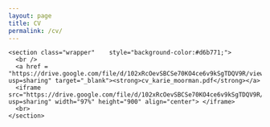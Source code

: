 ```yaml
---
layout: page
title: CV
permalink: /cv/
---
```



<div layout="vertical" layout-fill>

  <md-content>

    <section class="wrapper"    style="background-color:#d6b771;">
      <br />
      <a href = "https://drive.google.com/file/d/102xRcOevSBCSe70KO4ce6v9kSgTDQV9R/view?usp=sharing" target="_blank"><strong>cv_karie_moorman.pdf</strong></a>
      <iframe src="https://drive.google.com/file/d/102xRcOevSBCSe70KO4ce6v9kSgTDQV9R/view?usp=sharing" width="97%" height="900" align="center"> </iframe>
      <br>
    </section>


  </md-content>

</div>


<!-- https://docs.google.com/document/d/e/2PACX-1vS4fBhyxpftW7-qvSD3FKvPcihEJOLYTUk6D456I5oKvqTtkJzZAY_gTtbsx4DQK9Q6zm-N3RM2AX0h/pub?embedded=true -->